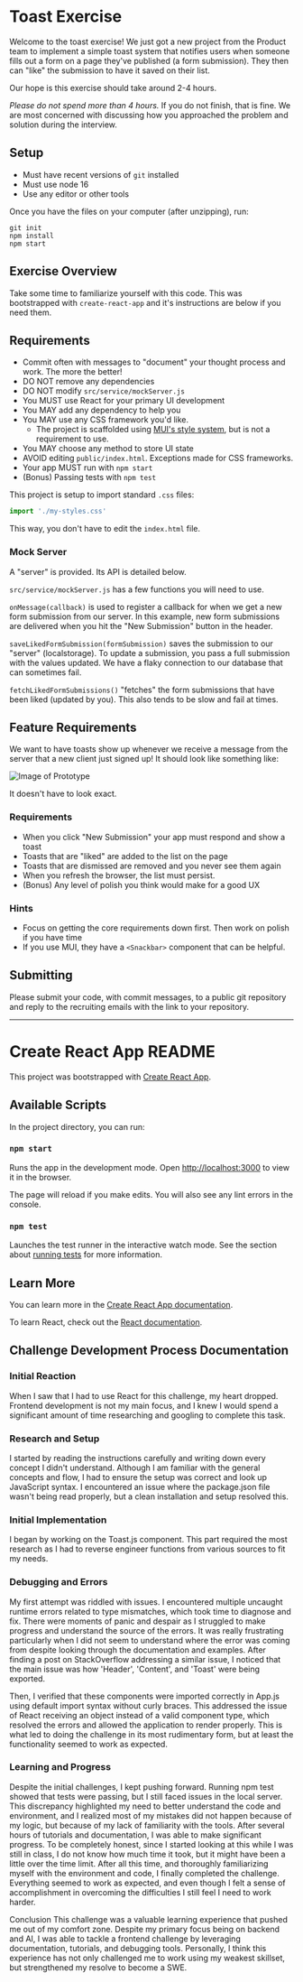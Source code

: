 # Toast Exercise

Welcome to the toast exercise! We just got a new project from the Product team to implement
a simple toast system that notifies users when someone fills out a form on a page they've published (a form submission).
They then can "like" the submission to have it saved on their list.

Our hope is this exercise should take around 2-4 hours.

_Please do not spend more than 4 hours._ If you do not finish, that is fine. We are
most concerned with discussing how you approached the problem and solution during the
interview.

## Setup

* Must have recent versions of `git` installed
* Must use node 16
* Use any editor or other tools

Once you have the files on your computer (after unzipping), run:

```shell
git init
npm install
npm start
```

## Exercise Overview

Take some time to familiarize yourself with this code. This was bootstrapped with `create-react-app`
and it's instructions are below if you need them.

## Requirements

* Commit often with messages to "document" your thought process and work. The more the better!
* DO NOT remove any dependencies
* DO NOT modify `src/service/mockServer.js`
* You MUST use React for your primary UI development
* You MAY add any dependency to help you
* You MAY use any CSS framework you'd like.
  * The project is scaffolded using [MUI's style system](https://mui.com/system/basics/), but is not a requirement to use.
* You MAY choose any method to store UI state
* AVOID editing `public/index.html`. Exceptions made for CSS frameworks.
* Your app MUST run with `npm start`
* (Bonus) Passing tests with `npm test`

This project is setup to import standard `.css` files:

```js
import './my-styles.css'
```

This way, you don't have to edit the `index.html` file.

### Mock Server

A "server" is provided. Its API is detailed below.

`src/service/mockServer.js` has a few functions you will need to use.

`onMessage(callback)` is used to register a callback for when we get a new form submission from
our server. In this example, new form submissions are delivered when you hit the "New Submission"
button in the header.

`saveLikedFormSubmission(formSubmission)` saves the submission to our "server" (localstorage). To update
a submission, you pass a full submission with the values updated. We have a flaky connection
to our database that can sometimes fail.

`fetchLikedFormSubmissions()` "fetches" the form submissions that have been liked (updated by you).
This also tends to be slow and fail at times.

## Feature Requirements

We want to have toasts show up whenever we receive a message from the server that a new client just
signed up! It should look like something like:

![Image of Prototype](prototype.png)

It doesn't have to look exact.

### Requirements

* When you click "New Submission" your app must respond and show a toast
* Toasts that are "liked" are added to the list on the page
* Toasts that are dismissed are removed and you never see them again
* When you refresh the browser, the list must persist.
* (Bonus) Any level of polish you think would make for a good UX

### Hints

* Focus on getting the core requirements down first. Then work on polish if you have time
* If you use MUI, they have a `<Snackbar>` component that can be helpful.

## Submitting

Please submit your code, with commit messages, to a public git repository and reply to
the recruiting emails with the link to your repository.

------------------------

Create React App README
================

This project was bootstrapped with [Create React App](https://github.com/facebook/create-react-app).

## Available Scripts

In the project directory, you can run:

### `npm start`

Runs the app in the development mode.
Open [http://localhost:3000](http://localhost:3000) to view it in the browser.

The page will reload if you make edits.
You will also see any lint errors in the console.

### `npm test`

Launches the test runner in the interactive watch mode.
See the section about [running tests](https://facebook.github.io/create-react-app/docs/running-tests) for more information.

## Learn More


You can learn more in the [Create React App documentation](https://facebook.github.io/create-react-app/docs/getting-started).

To learn React, check out the [React documentation](https://reactjs.org/).

## Challenge Development Process Documentation 

### Initial Reaction
When I saw that I had to use React for this challenge, my heart dropped. Frontend development is not my main focus, and I knew I would spend a significant amount of time researching and googling to complete this task.

### Research and Setup
I started by reading the instructions carefully and writing down every concept I didn't understand. Although I am familiar with the general concepts and flow, I had to ensure the setup was correct and look up JavaScript syntax. I encountered an issue where the package.json file wasn't being read properly, but a clean installation and setup resolved this.

### Initial Implementation
I began by working on the Toast.js component. This part required the most research as I had to reverse engineer functions from various sources to fit my needs. 

### Debugging and Errors
My first attempt was riddled with issues. I encountered multiple uncaught runtime errors related to type mismatches, which took time to diagnose and fix. There were moments of panic and despair as I struggled to make progress and understand the source of the errors. It was really frustrating particularly when I did not seem to understand where the error was coming from despite looking through the documentation and examples. After finding a post on StackOverflow addressing a similar issue, I noticed that the main issue was how 'Header', 'Content', and 'Toast' were being exported.

Then, I verified that these components were imported correctly in App.js using default import syntax without curly braces. This addressed the issue of React receiving an object instead of a valid component type, which resolved the errors and allowed the application to render properly. This is what led to doing the challenge in its most rudimentary form, but at least the functionality seemed to work as expected.

### Learning and Progress
Despite the initial challenges, I kept pushing forward. Running npm test showed that tests were passing, but I still faced issues in the local server. This discrepancy highlighted my need to better understand the code and environment, and I realized most of my mistakes did not happen because of my logic, but because of my lack of familiarity with the tools. After several hours of tutorials and documentation, I was able to make significant progress. To be completely honest, since I started looking at this while I was still in class, I do not know how much time it took, but it might have been a little over the time limit. After all this time, and thoroughly familiarizing myself with the environment and code, I finally completed the challenge. Everything seemed to work as expected, and even though I felt a sense of accomplishment in overcoming the difficulties I still feel I need to work harder. 

Conclusion
This challenge was a valuable learning experience that pushed me out of my comfort zone. Despite my primary focus being on backend and AI, I was able to tackle a frontend challenge by leveraging documentation, tutorials, and debugging tools. Personally, I think this experience has not only challenged me to work using my weakest skillset, but strengthened my resolve to become a SWE.



